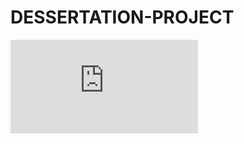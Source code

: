 # DESSERTATION-PROJECT
![Enhancing Response Combination Efficiency with Support Vector Regressor and Kernel Variants and its application in Control Chart]( https://github.com/sen1997susmit/DESSERTATION-PROJECT/blob/main/SUSMIT_SEN_mqms2218.pdf)
